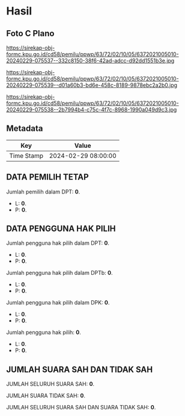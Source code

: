 # Hasil

## Foto C Plano

https://sirekap-obj-formc.kpu.go.id/cd58/pemilu/ppwp/63/72/02/10/05/6372021005010-20240229-075537--332c8150-38f6-42ad-adcc-d92dd1551b3e.jpg

https://sirekap-obj-formc.kpu.go.id/cd58/pemilu/ppwp/63/72/02/10/05/6372021005010-20240229-075539--d01a60b3-bd6e-458c-8189-9878ebc2a2b0.jpg

https://sirekap-obj-formc.kpu.go.id/cd58/pemilu/ppwp/63/72/02/10/05/6372021005010-20240229-075538--2b7994b4-c75c-4f7c-8968-1990a049d9c3.jpg


## Metadata

| Key        | Value               |
| ---------- | ------------------- |
| Time Stamp | 2024-02-29 08:00:00 |


## DATA PEMILIH TETAP

Jumlah pemilih dalam DPT: **0**.
 * L: **0**.
 * P: **0**.

## DATA PENGGUNA HAK PILIH

Jumlah pengguna hak pilih dalam DPT: **0**.
 * L: **0**.
 * P: **0**.

Jumlah pengguna hak pilih dalam DPTb: **0**.
 * L: **0**.
 * P: **0**.

Jumlah pengguna hak pilih dalam DPK: **0**.
 * L: **0**.
 * P: **0**.

Jumlah pengguna hak pilih: **0**.
 * L: **0**.
 * P: **0**.

## JUMLAH SUARA SAH DAN TIDAK SAH

JUMLAH SELURUH SUARA SAH: **0**.

JUMLAH SUARA TIDAK SAH: **0**.

JUMLAH SELURUH SUARA SAH DAN SUARA TIDAK SAH: **0**.


